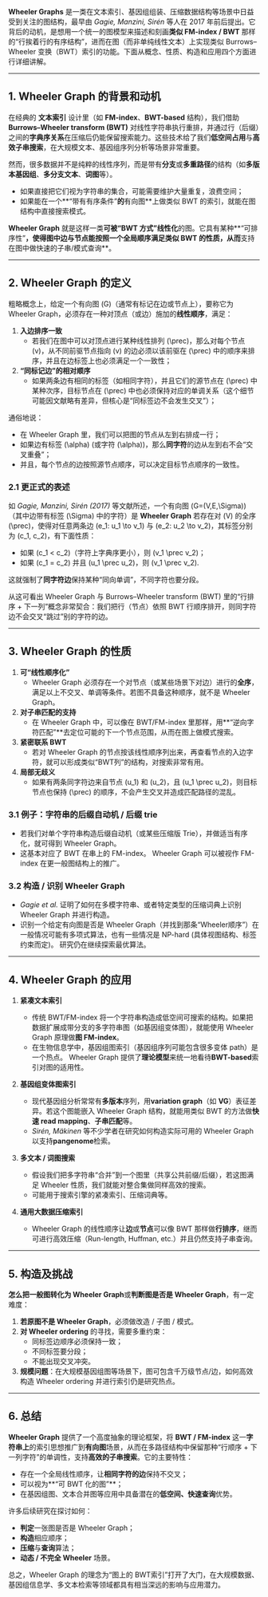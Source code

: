 **Wheeler Graphs** 是一类在文本索引、基因组组装、压缩数据结构等场景中日益受到关注的图结构，最早由 _Gagie, Manzini, Sirén_ 等人在 2017 年前后提出。它背后的动机，是想用一个统一的图模型来描述和刻画**类似 FM-index / BWT** 那样的“行挨着行的有序结构”，进而在图（而非单纯线性文本）上实现类似 Burrows–Wheeler 变换（BWT）索引的功能。下面从概念、性质、构造和应用四个方面进行详细讲解。

---

## 1. Wheeler Graph 的背景和动机

在经典的 **文本索引** 设计里（如 **FM-index**、**BWT-based** 结构），我们借助 **Burrows–Wheeler transform (BWT)** 对线性字符串执行重排，并通过行（后缀）之间的**字典序关系**在压缩后仍能保留搜索能力。这些技术给了我们**低空间占用**与**高效子串搜索**，在大规模文本、基因组序列分析等场景非常重要。

然而，很多数据并不是纯粹的线性序列，而是带有**分支**或**多重路径**的结构（如**多版本基因组**、**多分支文本**、**词图**等）。

- 如果直接把它们视为字符串的集合，可能需要维护大量重复，浪费空间；
- 如果能在一个**“带有有序条件”**的**有向图**上做类似 BWT 的索引，就能在图结构中直接搜索模式。

**Wheeler Graph** 就是这样一类**可被“BWT 方式”线性化**的图。它具有某种**“可排序性”**，使得图中边与节点能按照一个全局顺序满足类似 BWT 的性质，从而**支持在图中做快速的子串/模式查询**。

---

## 2. Wheeler Graph 的定义

粗略概念上，给定一个有向图 \(G\)（通常有标记在边或节点上），要称它为 Wheeler Graph，必须存在一种对顶点（或边）施加的**线性顺序**，满足：

1. **入边排序一致**
   - 若我们在图中可以对顶点进行某种线性排列 \(\prec\)，那么对每个节点 \(v\)，从不同前驱节点指向 \(v\) 的边必须以该前驱在 \(\prec\) 中的顺序来排序，并且在边标签上也必须满足一个一致性；
2. **“同标记边”的相对顺序**
   - 如果两条边有相同的标签（如相同字符），并且它们的源节点在 \(\prec\) 中某种次序，目标节点在 \(\prec\) 中也必须保持对应的单调关系（这个细节可能因文献略有差异，但核心是“同标签边不会发生交叉”）；

通俗地说：

- 在 Wheeler Graph 里，我们可以把图的节点从左到右排成一行；
- 如果边有标签 \(\alpha\) (或字符 \(\alpha\))，那么**同字符**的边从左到右不会“交叉重叠”；
- 并且，每个节点的边按照源节点顺序，可以决定目标节点顺序的一致性。

### 2.1 更正式的表述

如 _Gagie, Manzini, Sirén (2017)_ 等文献所述，一个有向图 \(G=(V,E,\Sigma)\)（其中边带有标签 \(\Sigma\) 中的字符）是 **Wheeler Graph** 若存在对 \(V\) 的全序 \(\prec\)，使得对任意两条边 \(e_1: u_1 \to v_1\) 与 \(e_2: u_2 \to v_2\)，其标签分别为 \(c_1, c_2\)，有下面性质：

- 如果 \(c_1 < c_2\)（字符上字典序更小），则 \(v_1 \prec v_2\)；
- 如果 \(c_1 = c_2\) 并且 \(u_1 \prec u_2\)，则 \(v_1 \prec v_2\).

这就强制了**同字符边**保持某种“同向单调”，不同字符也要分段。

从这可看出 Wheeler Graph 与 Burrows–Wheeler transform (BWT) 里的“行排序 + 下一列”概念非常契合：我们把行（节点）依照 BWT 行顺序排开，则同字符边不会交叉“跳过”别的字符的边。

---

## 3. Wheeler Graph 的性质

1. **可“线性顺序化”**
   - Wheeler Graph 必须存在一个对节点（或某些场景下对边）进行的**全序**，满足以上不交叉、单调等条件。若图不具备这种顺序，就不是 Wheeler Graph。
2. **对子串匹配的支持**
   - 在 Wheeler Graph 中，可以像在 BWT/FM-index 里那样，用**“逆向字符匹配”**去定位可能的下一个节点范围，从而在图上做模式搜索。
3. **紧密联系 BWT**
   - 若对 Wheeler Graph 的节点按该线性顺序列出来，再查看节点的入边字符，就可以形成类似“BWT列”的结构，对搜索非常有用。
4. **局部无歧义**
   - 如果有两条同字符边来自节点 \(u_1\) 和 \(u_2\)，且 \(u_1 \prec u_2\)，则目标节点也保持 \(\prec\) 的顺序，不会产生交叉并造成匹配路径的混乱。

### 3.1 例子：字符串的后缀自动机 / 后缀 trie

- 若我们对单个字符串构造后缀自动机（或某些压缩版 Trie），并做适当有序化，就可得到 Wheeler Graph。
- 这基本对应了 BWT 在串上的 FM-index。 Wheeler Graph 可以被视作 FM-index 在更一般图结构上的推广。

### 3.2 构造 / 识别 Wheeler Graph

- _Gagie et al._ 证明了如何在多模字符串、或者特定类型的压缩词典上识别 Wheeler Graph 并进行构造。
- 识别一个给定有向图是否是 Wheeler Graph（并找到那条“Wheeler顺序”）在一般情况可能有多项式算法，也有一些情况是 NP-hard (具体视图结构、标签约束而定)。 研究仍在继续探索最优算法。

---

## 4. Wheeler Graph 的应用

1. **紧凑文本索引**

   - 传统 BWT/FM-index 将一个字符串构造成低空间可搜索的结构。如果把数据扩展成带分支的多字符串图（如基因组变体图），就能使用 Wheeler Graph 原理做**图 FM-index**。
   - 在生物信息学中，基因组图索引（基因组序列可能包含很多变体 path）是一个热点。 Wheeler Graph 提供了**理论模型**来统一地看待**BWT-based**索引对图的适用性。

2. **基因组变体图索引**

   - 现代基因组分析常常有**多版本**序列，用**variation graph**（如 **VG**）表征差异。若这个图能嵌入 Wheeler Graph 结构，就能用类似 BWT 的方法做**快速 read mapping**、**子串匹配**等。
   - _Sirén, Mäkinen_ 等不少学者在研究如何构造实际可用的 Wheeler Graph 以支持**pangenome**检索。

3. **多文本 / 词图搜索**

   - 假设我们把多字符串“合并”到一个图里（共享公共前缀/后缀），若这图满足 Wheeler 性质，我们就能对整合集做同样高效的搜索。
   - 可能用于搜索引擎的紧凑索引、压缩词典等。

4. **通用大数据压缩索引**
   - Wheeler Graph 的线性顺序让**边**或**节点**可以像 BWT 那样做**行排序**，继而可进行高效压缩（Run-length, Huffman, etc.）并且仍然支持子串查询。

---

## 5. 构造及挑战

**怎么把一般图转化为 Wheeler Graph**或**判断图是否是 Wheeler Graph**，有一定难度：

1. **若原图不是 Wheeler Graph**，必须做改造 / 子图 / 模式。
2. **对 Wheeler ordering** 的寻找，需要多重约束：
   - 同标签边顺序必须保持一致；
   - 不同标签要分段；
   - 不能出现交叉冲突。
3. **规模问题**：在大规模基因组图等场景下，图可包含千万级节点/边，如何高效构造 Wheeler ordering 并进行索引仍是研究热点。

---

## 6. 总结

**Wheeler Graph** 提供了一个高度抽象的理论框架，将 **BWT / FM-index** 这一**字符串上**的索引思想推广到**有向图**场景，从而在多路径结构中保留那种“行顺序 + 下一列字符”的单调性，支持**高效的子串搜索**。它的主要特性：

- 存在一个全局线性顺序，让**相同字符的边**保持不交叉；
- 可以视为**“可 BWT 化的图”**；
- 在基因组图、文本合并图等应用中具备潜在的**低空间、快速查询**优势。

许多后续研究在探讨如何：

- **判定**一张图是否是 Wheeler Graph；
- **构造**相应顺序；
- **压缩**与**查询**算法；
- **动态 / 不完全 Wheeler** 场景。

总之，Wheeler Graph 的理念为“图上的 BWT索引”打开了大门，在大规模数据、基因组信息学、多文本检索等领域都具有相当深远的影响与应用潜力。
